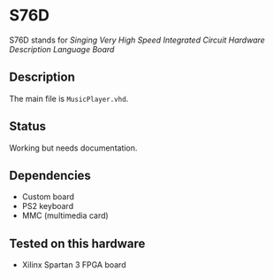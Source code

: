 # S76D #
S76D stands for _Singing Very High Speed Integrated Circuit Hardware Description Language Board_

## Description ##
The main file is `MusicPlayer.vhd`.

## Status ##
Working but needs documentation.

## Dependencies ##
* Custom board
* PS2 keyboard
* MMC (multimedia card)

## Tested on this hardware ##
* Xilinx Spartan 3 FPGA board